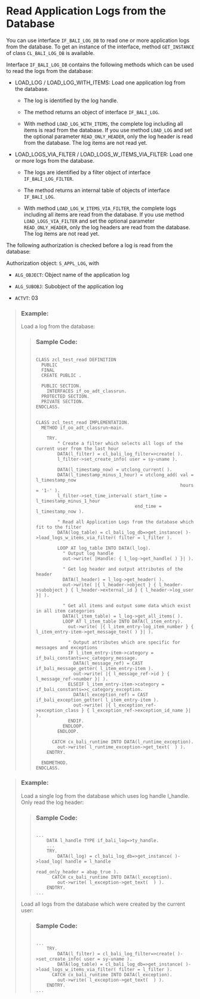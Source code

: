 <!-- loio4ed3b27d41ba4e93a9d9fed8afdaca30 -->

# Read Application Logs from the Database

You can use interface `IF_BALI_LOG_DB` to read one or more application logs from the database. To get an instance of the interface, method `GET_INSTANCE` of class `CL_BALI_LOG_DB` is available.

Interface `IF_BALI_LOG_DB` contains the following methods which can be used to read the logs from the database:

-   LOAD\_LOG / LOAD\_LOG\_WITH\_ITEMS: Load one application log from the database.

    -   The log is identified by the log handle.

    -   The method returns an object of interface `IF_BALI_LOG`.

    -   With method `LOAD_LOG_WITH_ITEMS`, the complete log including all items is read from the database. If you use method `LOAD_LOG` and set the optional parameter `READ_ONLY_HEADER`, only the log header is read from the database. The log items are not read yet.


-   LOAD\_LOGS\_VIA\_FILTER / LOAD\_LOGS\_W\_ITEMS\_VIA\_FILTER: Load one or more logs from the database.

    -   The logs are identified by a filter object of interface `IF_BALI_LOG_FILTER`.

    -   The method returns an internal table of objects of interface `IF_BALI_LOG`.

    -   With method `LOAD_LOG_W_ITEMS_VIA_FILTER`, the complete logs including all items are read from the database. If you use method `LOAD_LOGS_VIA_FILTER` and set the optional parameter `READ_ONLY_HEADER`, only the log headers are read from the database. The log items are not read yet.



The following authorization is checked before a log is read from the database:

Authorization object: `S_APPL_LOG`, with

-   `ALG_OBJECT`: Object name of the application log

-   `ALG_SUBOBJ`: Subobject of the application log

-   `ACTVT`: 03


> ### Example:  
> Load a log from the database:
> 
> > ### Sample Code:  
> > ```abap
> > 
> > CLASS zcl_test_read DEFINITION
> >   PUBLIC
> >   FINAL
> >   CREATE PUBLIC .
> > 
> >   PUBLIC SECTION.
> >     INTERFACES if_oo_adt_classrun.
> >   PROTECTED SECTION.
> >   PRIVATE SECTION.
> > ENDCLASS.
> > 
> > 
> > CLASS zcl_test_read IMPLEMENTATION.
> >   METHOD if_oo_adt_classrun~main.
> > 
> >     TRY.
> >         " Create a filter which selects all logs of the current user from the last hour
> >         DATA(l_filter) = cl_bali_log_filter=>create( ).
> >         l_filter->set_create_info( user = sy-uname ).
> > 
> >         DATA(l_timestamp_now) = utclong_current( ).
> >         DATA(l_timestamp_minus_1_hour) = utclong_add( val = l_timestamp_now
> >                                                       hours = '1-' ).
> >         l_filter->set_time_interval( start_time = l_timestamp_minus_1_hour
> >                                      end_time = l_timestamp_now ).
> > 
> >         " Read all Application Logs from the database which fit to the filter
> >         DATA(log_table) = cl_bali_log_db=>get_instance( )->load_logs_w_items_via_filter( filter = l_filter ).
> > 
> >         LOOP AT log_table INTO DATA(l_log).
> >           " Output log handle
> >           out->write( |Handle: { l_log->get_handle( ) }| ).
> > 
> >           " Get log header and output attributes of the header
> >           DATA(l_header) = l_log->get_header( ).
> >           out->write( |{ l_header->object } { l_header->subobject } { l_header->external_id } { l_header->log_user }| ).
> > 
> >           " Get all items and output some data which exist in all item categories
> >           DATA(l_item_table) = l_log->get_all_items( ).
> >           LOOP AT l_item_table INTO DATA(l_item_entry).
> >             out->write( |{ l_item_entry-log_item_number } { l_item_entry-item->get_message_text( ) }| ).
> > 
> >             " Output attributes which are specific for messages and exceptions
> >             IF l_item_entry-item->category = if_bali_constants=>c_category_message.
> >               DATA(l_message_ref) = CAST if_bali_message_getter( l_item_entry-item ).
> >               out->write( |{ l_message_ref->id } { l_message_ref->number }| ).
> >             ELSEIF l_item_entry-item->category = if_bali_constants=>c_category_exception.
> >               DATA(l_exception_ref) = CAST if_bali_exception_getter( l_item_entry-item ).
> >               out->write( |{ l_exception_ref->exception_class } { l_exception_ref->exception_id_name }| ).
> >             ENDIF.
> >           ENDLOOP.
> >         ENDLOOP.
> > 
> >       CATCH cx_bali_runtime INTO DATA(l_runtime_exception).
> >         out->write( l_runtime_exception->get_text(  ) ).
> >     ENDTRY.
> > 
> >   ENDMETHOD.
> > ENDCLASS.
> > ```

> ### Example:  
> Load a single log from the database which uses log handle l\_handle. Only read the log header:
> 
> > ### Sample Code:  
> > ```abap
> > 
> > ...
> >     DATA l_handle TYPE if_bali_log=>ty_handle.
> >     ...
> >     TRY.
> >         DATA(l_log) = cl_bali_log_db=>get_instance( )->load_log( handle = l_handle
> >                                                                  read_only_header = abap_true ).
> >       CATCH cx_bali_runtime INTO DATA(l_exception).
> >         out->write( l_exception->get_text(  ) ).
> >     ENDTRY.
> > ...
> > ```
> 
> Load all logs from the database which were created by the current user:
> 
> > ### Sample Code:  
> > ```abap
> > 
> > ...
> >     TRY.
> >         DATA(l_filter) = cl_bali_log_filter=>create( )->set_create_info( user = sy-uname ).
> >         DATA(log_table) = cl_bali_log_db=>get_instance( )->load_logs_w_items_via_filter( filter = l_filter ).
> >       CATCH cx_bali_runtime INTO DATA(l_exception).
> >         out->write( l_exception->get_text(  ) ).
> >     ENDTRY.
> > ...
> > ```

